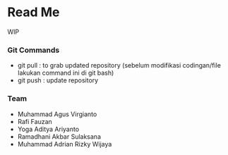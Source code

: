 # Read Me

WIP

### Git Commands

- git pull : to grab updated repository (sebelum modifikasi codingan/file lakukan command ini di git bash)
- git push : update repository


### Team

- Muhammad Agus Virgianto
- Rafi Fauzan 
- Yoga Aditya Ariyanto 
- Ramadhani Akbar Sulaksana
- Muhammad Adrian Rizky Wijaya